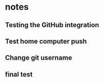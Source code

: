 # notes


## Testing the GitHub integration


## Test home computer push

## Change git username

## final test
